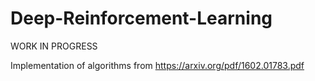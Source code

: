 # Deep-Reinforcement-Learning

WORK IN PROGRESS

Implementation of algorithms from https://arxiv.org/pdf/1602.01783.pdf
